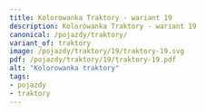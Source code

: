 ```yaml
---
title: Kolorowanka Traktory - wariant 19
description: Kolorowanka Traktory - wariant 19
canonical: /pojazdy/traktory/
variant_of: traktory
image: /pojazdy/traktory/19/traktory-19.svg
pdf: /pojazdy/traktory/19/traktory-19.pdf
alt: "Kolorowanka traktory"
tags:
- pojazdy
- traktory
---
```

